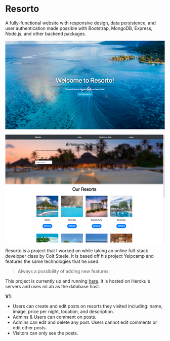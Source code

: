 # Resorto

A fully-functional website with responsive design, data persistence, 
and user authentication made possible with Bootstrap, MongoDB, Express, Node.js, and other backend packages.

![home](https://raw.githubusercontent.com/gabe-le97/Resorto/master/img/home.png)

![main](https://raw.githubusercontent.com/gabe-le97/Resorto/master/img/main.png)

Resorto is a project that I worked on while taking an online full-stack developer class by Colt Steele. 
It is based off his project Yelpcamp and features the same technologies that he used.  

>Always a possibility of adding new features

This project is currently up and running [here](https://resorto.herokuapp.com/). It is hosted on Heroku's servers and uses mLab as the database host.

__V1__:
* Users can create and edit posts on resorts they visited including: name, image, price per night, location, and description.
* Admins & Users can comment on posts.
* Admins can edit and delete any post. Users cannot edit comments or edit other posts.
* Visitors can only see the posts.
